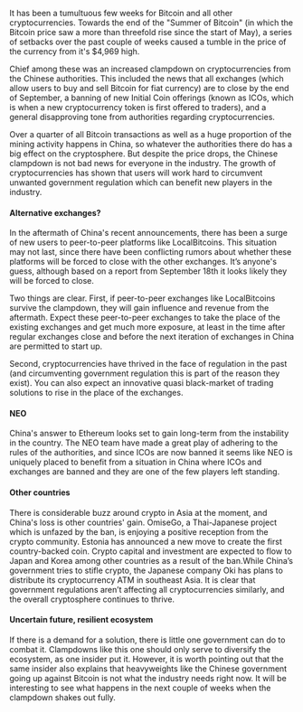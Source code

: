 It has been a tumultuous few weeks for Bitcoin and all other cryptocurrencies. Towards the end of the "Summer of Bitcoin" (in which the Bitcoin price saw a more than threefold rise since the start of May), a series of setbacks over the past couple of weeks caused a tumble in the price of the currency from it's $4,969 high.

Chief among these was an increased clampdown on cryptocurrencies from the Chinese authorities. This included the news that all exchanges (which allow users to buy and sell Bitcoin for fiat currency) are to close by the end of September, a banning of new Initial Coin offerings (known as ICOs, which is when a new cryptocurrency token is first offered to traders), and a general disapproving tone from authorities regarding cryptocurrencies.

Over a quarter of all Bitcoin transactions as well as a huge proportion of the mining activity happens in China, so whatever the authorities there do has a big effect on the cryptosphere. But despite the price drops, the Chinese clampdown is not bad news for everyone in the industry. The growth of cryptocurrencies has shown that users will work hard to circumvent unwanted government regulation which can benefit new players in the industry. 

#### Alternative exchanges?
In the aftermath of China's recent announcements, there has been a surge of new users to peer-to-peer platforms like LocalBitcoins. This situation may not last, since there have been conflicting rumors about whether these platforms will be forced to close with the other exchanges. It’s anyone's guess, although based on a report from September 18th it looks likely they will be forced to close.

Two things are clear. First, if peer-to-peer exchanges like LocalBitcoins survive the clampdown, they will gain influence and revenue from the aftermath. Expect these peer-to-peer exchanges to take the place of the existing exchanges and get much more exposure, at least in the time after regular exchanges close and before the next iteration of exchanges in China are permitted to start up.

Second, cryptocurrencies have thrived in the face of regulation in the past (and circumventing government regulation this is part of the reason they exist). You can also expect an innovative quasi black-market of trading solutions to rise in the place of the exchanges.

#### NEO
China's answer to Ethereum looks set to gain long-term from the instability in the country. The NEO team have made a great play of adhering to the rules of the authorities, and since ICOs are now banned it seems like NEO is uniquely placed to benefit from a situation in China where ICOs and exchanges are banned and they are one of the few players left standing.

#### Other countries
There is considerable buzz around crypto in Asia at the moment, and China's loss is other countries' gain. OmiseGo, a Thai-Japanese project which is unfazed by the ban, is enjoying a positive reception from the crypto community. Estonia has announced a new move to create the first country-backed coin. Crypto capital and investment are expected to flow to Japan and Korea among other countries as a result of the ban.While China’s government tries to stifle crypto, the Japanese company Oki has plans to  distribute its cryptocurrency ATM in southeast Asia. It is clear that government regulations aren’t affecting all cryptocurrencies similarly, and the overall cryptosphere continues to thrive. 

#### Uncertain future, resilient ecosystem
If there is a demand for a solution, there is little one government can do to combat it. Clampdowns like this one should only serve to diversify the ecosystem, as one insider put it. However, it is worth pointing out that the same insider also explains that heavyweights like the Chinese government going up against Bitcoin is not what the industry needs right now. It will be interesting to see what happens in the next couple of weeks when the clampdown shakes out fully.

